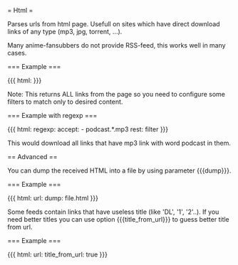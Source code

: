 = Html =

Parses urls from html page. Usefull on sites which have direct download
links of any type (mp3, jpg, torrent, ...).

Many anime-fansubbers do not provide RSS-feed, this works well in many cases.

=== Example ===

{{{
html: <url>
}}}

Note: This returns ALL links from the page so you need to configure some filters to match only to desired content.

=== Example with regexp ===

{{{
html: <url>
regexp:
  accept:
    - podcast.*\.mp3
  rest: filter
}}}

This would download all links that have mp3 link with word podcast in them.

== Advanced ==

You can dump the received HTML into a file by using parameter {{{dump}}}.

=== Example ===

{{{
html:
  url: <url>
  dump: file.html
}}}

Some feeds contain links that have useless title (like 'DL', '1', '2'..). If you need better titles you can use option {{{title_from_url}}} to guess better title from url.

=== Example ===

{{{
html:
  url: <url>
  title_from_url: true
}}}